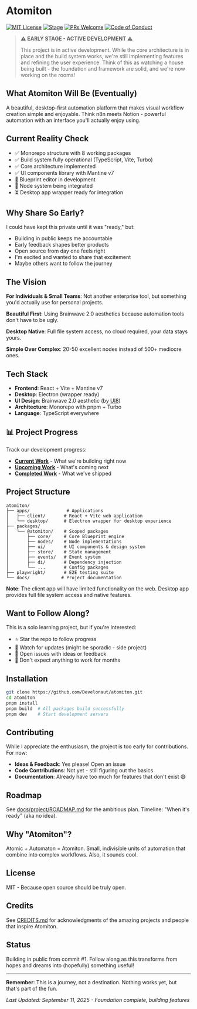 # Atomiton

[![MIT License](https://img.shields.io/badge/License-MIT-blue.svg)](LICENSE)
[![Stage](https://img.shields.io/badge/Stage-Pre--Alpha-red.svg)]()
[![PRs Welcome](https://img.shields.io/badge/PRs-welcome-brightgreen.svg)](CONTRIBUTING.md)
[![Code of Conduct](https://img.shields.io/badge/Code%20of-Conduct-ff69b4.svg)](CODE_OF_CONDUCT.md)

> **⚠️ EARLY STAGE - ACTIVE DEVELOPMENT ⚠️**
>
> This project is in active development. While the core architecture is in place and the build system works, we're still implementing features and refining the user experience. Think of this as watching a house being built - the foundation and framework are solid, and we're now working on the rooms!

## What Atomiton Will Be (Eventually)

A beautiful, desktop-first automation platform that makes visual workflow creation simple and enjoyable. Think n8n meets Notion - powerful automation with an interface you'll actually enjoy using.

## Current Reality Check

- ✅ Monorepo structure with 8 working packages
- ✅ Build system fully operational (TypeScript, Vite, Turbo)
- ✅ Core architecture implemented
- ✅ UI components library with Mantine v7
- 🚧 Blueprint editor in development
- 🚧 Node system being integrated
- ⏳ Desktop app wrapper ready for integration

## Why Share So Early?

I could have kept this private until it was "ready," but:

- Building in public keeps me accountable
- Early feedback shapes better products
- Open source from day one feels right
- I'm excited and wanted to share that excitement
- Maybe others want to follow the journey

## The Vision

**For Individuals & Small Teams**: Not another enterprise tool, but something you'd actually use for personal projects.

**Beautiful First**: Using Brainwave 2.0 aesthetics because automation tools don't have to be ugly.

**Desktop Native**: Full file system access, no cloud required, your data stays yours.

**Simple Over Complex**: 20-50 excellent nodes instead of 500+ mediocre ones.

## Tech Stack

- **Frontend**: React + Vite + Mantine v7
- **Desktop**: Electron (wrapper ready)
- **UI Design**: Brainwave 2.0 aesthetic (by [UI8](https://ui8.net))
- **Architecture**: Monorepo with pnpm + Turbo
- **Language**: TypeScript everywhere

## 📊 Project Progress

Track our development progress:

- **[Current Work](./CURRENT.md)** - What we're building right now
- **[Upcoming Work](./NEXT.md)** - What's coming next
- **[Completed Work](./COMPLETED.md)** - What we've shipped

## Project Structure

```
atomiton/
├── apps/              # Applications
│   ├── client/       # React + Vite web application
│   └── desktop/      # Electron wrapper for desktop experience
├── packages/
│   └── @atomiton/    # Scoped packages
│       ├── core/     # Core Blueprint engine
│       ├── nodes/    # Node implementations
│       ├── ui/       # UI components & design system
│       ├── store/    # State management
│       ├── events/   # Event system
│       ├── di/       # Dependency injection
│       └── ...       # Config packages
├── playwright/       # E2E testing suite
└── docs/            # Project documentation
```

**Note**: The client app will have limited functionality on the web. Desktop app provides full file system access and native features.

## Want to Follow Along?

This is a solo learning project, but if you're interested:

- ⭐ Star the repo to follow progress
- 👀 Watch for updates (might be sporadic - side project)
- 💬 Open issues with ideas or feedback
- 🚫 Don't expect anything to work for months

## Installation

```bash
git clone https://github.com/Develonaut/atomiton.git
cd atomiton
pnpm install
pnpm build  # All packages build successfully
pnpm dev    # Start development servers
```

## Contributing

While I appreciate the enthusiasm, the project is too early for contributions. For now:

- **Ideas & Feedback**: Yes please! Open an issue
- **Code Contributions**: Not yet - still figuring out the basics
- **Documentation**: Already have too much for features that don't exist 😅

## Roadmap

See [docs/project/ROADMAP.md](docs/project/ROADMAP.md) for the ambitious plan. Timeline: "When it's ready" (aka no idea).

## Why "Atomiton"?

Atomic + Automaton = Atomiton. Small, indivisible units of automation that combine into complex workflows. Also, it sounds cool.

## License

MIT - Because open source should be truly open.

## Credits

See [CREDITS.md](CREDITS.md) for acknowledgments of the amazing projects and people that inspire Atomiton.

## Status

Building in public from commit #1. Follow along as this transforms from hopes and dreams into (hopefully) something useful!

---

**Remember**: This is a journey, not a destination. Nothing works yet, but that's part of the fun.

_Last Updated: September 11, 2025 - Foundation complete, building features_
